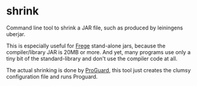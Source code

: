 # shrink
Command line tool to shrink a JAR file, such as produced by leiningens uberjar.

This is especially useful for [Frege](https://github.com/Frege/frege) stand-alone jars, because the compiler/library JAR is 20MB or more. And yet, many programs use only a tiny bit of the standard-library and don't use the compiler code at all.

The actual shrinking is done by [ProGuard](http://proguard.sourceforge.net/), this tool just creates the clumsy configuration file and runs Proguard.
